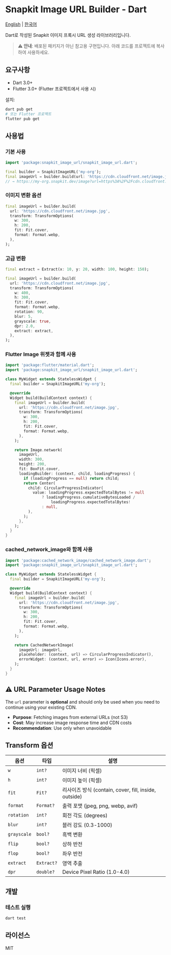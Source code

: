 # Snapkit Image URL Builder - Dart

[English](README.md) | [한국어](README.ko.md)

Dart로 작성된 Snapkit 이미지 프록시 URL 생성 라이브러리입니다.

> **⚠️ 안내**: 배포된 패키지가 아닌 참고용 구현입니다. 아래 코드를 프로젝트에 복사하여 사용하세요.

## 요구사항

- Dart 3.0+
- Flutter 3.0+ (Flutter 프로젝트에서 사용 시)

설치:

```bash
dart pub get
# 또는 Flutter 프로젝트
flutter pub get
```

## 사용법

### 기본 사용

```dart
import 'package:snapkit_image_url/snapkit_image_url.dart';

final builder = SnapkitImageURL('my-org');
final imageUrl = builder.build(url: 'https://cdn.cloudfront.net/image.jpg');
// → https://my-org.snapkit.dev/image?url=https%3A%2F%2Fcdn.cloudfront.net%2Fimage.jpg
```

### 이미지 변환 옵션

```dart
final imageUrl = builder.build(
  url: 'https://cdn.cloudfront.net/image.jpg',
  transform: TransformOptions(
    w: 300,
    h: 200,
    fit: Fit.cover,
    format: Format.webp,
  ),
);
```

### 고급 변환

```dart
final extract = Extract(x: 10, y: 20, width: 100, height: 150);

final imageUrl = builder.build(
  url: 'https://cdn.cloudfront.net/image.jpg',
  transform: TransformOptions(
    w: 400,
    h: 300,
    fit: Fit.cover,
    format: Format.webp,
    rotation: 90,
    blur: 5,
    grayscale: true,
    dpr: 2.0,
    extract: extract,
  ),
);
```

### Flutter Image 위젯과 함께 사용

```dart
import 'package:flutter/material.dart';
import 'package:snapkit_image_url/snapkit_image_url.dart';

class MyWidget extends StatelessWidget {
  final builder = SnapkitImageURL('my-org');

  @override
  Widget build(BuildContext context) {
    final imageUrl = builder.build(
      url: 'https://cdn.cloudfront.net/image.jpg',
      transform: TransformOptions(
        w: 300,
        h: 200,
        fit: Fit.cover,
        format: Format.webp,
      ),
    );

    return Image.network(
      imageUrl,
      width: 300,
      height: 200,
      fit: BoxFit.cover,
      loadingBuilder: (context, child, loadingProgress) {
        if (loadingProgress == null) return child;
        return Center(
          child: CircularProgressIndicator(
            value: loadingProgress.expectedTotalBytes != null
                ? loadingProgress.cumulativeBytesLoaded /
                    loadingProgress.expectedTotalBytes!
                : null,
          ),
        );
      },
    );
  }
}
```

### cached_network_image와 함께 사용

```dart
import 'package:cached_network_image/cached_network_image.dart';
import 'package:snapkit_image_url/snapkit_image_url.dart';

class MyWidget extends StatelessWidget {
  final builder = SnapkitImageURL('my-org');

  @override
  Widget build(BuildContext context) {
    final imageUrl = builder.build(
      url: 'https://cdn.cloudfront.net/image.jpg',
      transform: TransformOptions(
        w: 300,
        h: 200,
        fit: Fit.cover,
        format: Format.webp,
      ),
    );

    return CachedNetworkImage(
      imageUrl: imageUrl,
      placeholder: (context, url) => CircularProgressIndicator(),
      errorWidget: (context, url, error) => Icon(Icons.error),
    );
  }
}
```

## ⚠️ URL Parameter Usage Notes

The `url` parameter is **optional** and should only be used when you need to continue using your existing CDN.

- **Purpose**: Fetching images from external URLs (not S3)
- **Cost**: May increase image response time and CDN costs
- **Recommendation**: Use only when unavoidable

## Transform 옵션

| 옵션 | 타입 | 설명 |
|------|------|------|
| `w` | `int?` | 이미지 너비 (픽셀) |
| `h` | `int?` | 이미지 높이 (픽셀) |
| `fit` | `Fit?` | 리사이즈 방식 (contain, cover, fill, inside, outside) |
| `format` | `Format?` | 출력 포맷 (jpeg, png, webp, avif) |
| `rotation` | `int?` | 회전 각도 (degrees) |
| `blur` | `int?` | 블러 강도 (0.3-1000) |
| `grayscale` | `bool?` | 흑백 변환 |
| `flip` | `bool?` | 상하 반전 |
| `flop` | `bool?` | 좌우 반전 |
| `extract` | `Extract?` | 영역 추출 |
| `dpr` | `double?` | Device Pixel Ratio (1.0-4.0) |

## 개발

### 테스트 실행

```bash
dart test
```

## 라이선스

MIT
